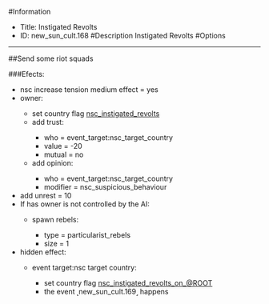 #Information
 - Title: Instigated Revolts
 - ID: new_sun_cult.168
#Description
Instigated Revolts
#Options

___
##Send some riot squads

###Efects:<ul><li>nsc increase tension medium effect = yes</li><li>owner:</li><ul><li>set country flag [nsc_instigated_revolts](../flags/nsc_instigated_revolts.md)</li><li>add trust:</li><ul><li>who = event_target:nsc_target_country</li><li>value = -20</li><li>mutual = no</li></ul><li>add opinion:</li><ul><li>who = event_target:nsc_target_country</li><li>modifier = nsc_suspicious_behaviour</li></ul></ul><li>add unrest = 10</li><li>If has owner is not controlled by the AI:</li><ul><li>spawn rebels:</li><ul><li>type = particularist_rebels</li><li>size = 1</li></ul></ul><li>hidden effect:</li><ul><li>event target:nsc target country:</li><ul><li>set country flag [nsc_instigated_revolts_on_@ROOT](../flags/nsc_instigated_revolts_on_root.md)</li><li>the event ˻new_sun_cult.169˼ happens</li></ul></ul></ul>
